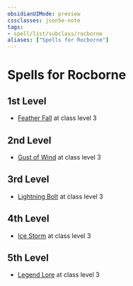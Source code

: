```yaml
---
obsidianUIMode: preview
cssclasses: json5e-note
tags:
- spell/list/subclass/rocborne
aliases: ["Spells for Rocborne"]
---
```

# Spells for Rocborne

## 1st Level

- [Feather Fall](feather-fall "PHB") at class level 3

## 2nd Level

- [Gust of Wind](gust-of-wind "PHB") at class level 3

## 3rd Level

- [Lightning Bolt](lightning-bolt "PHB") at class level 3

## 4th Level

- [Ice Storm](ice-storm "PHB") at class level 3

## 5th Level

- [Legend Lore](legend-lore "PHB") at class level 3